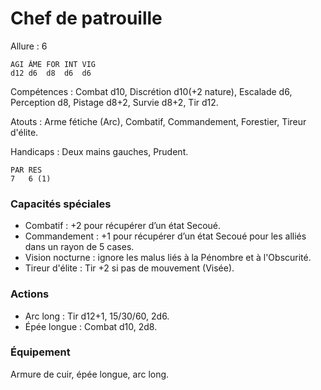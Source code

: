 # Chef de patrouille

Allure : 6

	AGI	ÂME	FOR	INT	VIG
	d12	d6	d8	d6	d6

Compétences : Combat d10, Discrétion d10(+2 nature), Escalade d6, Perception d8, Pistage d8+2, Survie d8+2, Tir d12.

Atouts : Arme fétiche (Arc), Combatif, Commandement, Forestier, Tireur d'élite.

Handicaps : Deux mains gauches, Prudent.

	PAR	RES
	7	6 (1)

### Capacités spéciales
- Combatif : +2 pour récupérer d’un état Secoué.
- Commandement : +1 pour récupérer d’un état Secoué pour les alliés dans un rayon de 5 cases.
- Vision nocturne : ignore les malus liés à la Pénombre et à l'Obscurité.
- Tireur d'élite : Tir +2 si pas de mouvement (Visée).

### Actions
- Arc long : Tir d12+1, 15/30/60, 2d6.
- Épée longue : Combat d10, 2d8.

### Équipement
Armure de cuir, épée longue, arc long.

